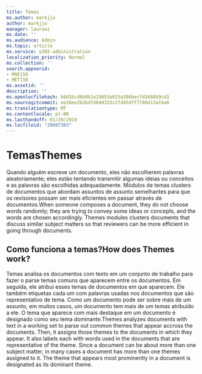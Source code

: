 ```yaml
---
title: Temas
ms.author: markjjo
author: markjjo
manager: laurawi
ms.date: ''
ms.audience: Admin
ms.topic: article
ms.service: o365-administration
localization_priority: Normal
ms.collection: ''
search.appverid:
- MOE150
- MET150
ms.assetid: ''
description: ''
ms.openlocfilehash: b0d1bcd8ddb1e29853a633a386becfd1688b9cd1
ms.sourcegitcommit: ee28ee2b2bdfd049333c2f495d7f7780d13af4a6
ms.translationtype: MT
ms.contentlocale: pt-BR
ms.lasthandoff: 01/29/2019
ms.locfileid: "29607303"
---
```

# <a name="themes"></a><span data-ttu-id="fa1ff-102">Temas</span><span class="sxs-lookup"><span data-stu-id="fa1ff-102">Themes</span></span>
<span data-ttu-id="fa1ff-p101">Quando alguém escreve um documento, eles não escolherem palavras aleatoriamente; eles estão tentando transmitir algumas ideias ou conceitos e as palavras são escolhidas adequadamente. Módulos de temas clusters de documentos que abordam assuntos de assunto semelhantes para que os revisores possam ser mais eficientes em passar através de documentos.</span><span class="sxs-lookup"><span data-stu-id="fa1ff-p101">When someone composes a document, they do not choose words randomly; they are trying to convey some ideas or concepts, and the words are chosen accordingly. Themes modules clusters documents that discuss similar subject matters so that reviewers can be more efficient in going through documents.</span></span>

## <a name="how-does-themes-work"></a><span data-ttu-id="fa1ff-105">Como funciona a temas?</span><span class="sxs-lookup"><span data-stu-id="fa1ff-105">How does Themes work?</span></span>
<span data-ttu-id="fa1ff-p102">Temas analisa os documentos com texto em um conjunto de trabalho para fazer o parse temas comuns que aparecem entre os documentos. Em seguida, ele atribui esses temas de documentos em que aparecem. Ele também etiquetas cada um com palavras usadas nos documentos que são representativo de tema. Como um documento pode ser sobre mais de um assunto, em muitos casos, um documento tem mais de um temas atribuído a ele. O tema que aparece com mais destaque em um documento é designado como seu tema dominante.</span><span class="sxs-lookup"><span data-stu-id="fa1ff-p102">Themes analyzes documents with text in a working set to parse out common themes that appear accross the documents. Then, it assigns those themes to the documents in which they appear. It also labels each with words used in the documents that are representative of the theme. Since a document can be about more than one subject matter, in many cases a document has more than one themes assigned to it. The theme that appears most prominently in a document is designated as its dominant theme.</span></span>